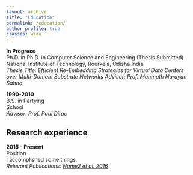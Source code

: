 ```yaml
---
layout: archive
title: "Education"
permalink: /education/
author_profile: true
classes: wide
---
```


**In Progress**<br>
Ph.D. in Ph.D. in Computer Science and Engineering (Thesis Submitted) <br>
National Institute of Technology, Rourkela, Odisha India <br>
*Thesis Title: Efficient Re-Embedding Strategies for Virtual Data Centers over Multi-Domain Substrate Networks*
*Advisor: Prof. Manmath Narayan Sahoo*

**1990-2010**<br>
B.S. in Partying<br>
School<br>
*Advisor: Prof. Paul Dirac*

## Research experience
**2015 - Present**<br>
Position<br>
I accomplished some things.<br>
*Relevant Publications: <a href="../publications/publication1" class="uline">Name2 et al. 2016</a>*<br>

